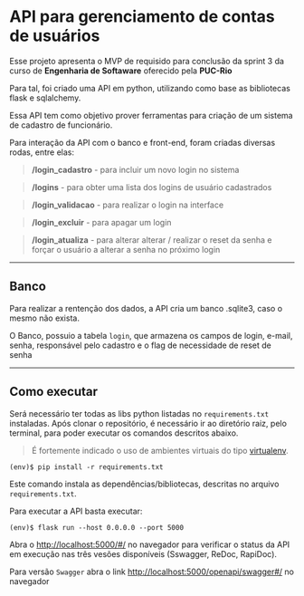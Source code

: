 # API para gerenciamento de contas de usuários

Esse projeto apresenta o MVP de requisido para conclusão da sprint 3 da curso de  **Engenharia de Softaware**  oferecido pela **PUC-Rio**

Para tal, foi criado uma API em python, utilizando como base as bibliotecas flask e sqlalchemy. 

Essa API tem como objetivo prover ferramentas para criação de um sistema de cadastro de funcionário. 

Para interação da API com o banco e front-end, foram criadas diversas rodas, entre elas:


>**/login_cadastro** - para incluir um novo login no sistema

>**/logins** - para obter uma lista dos logins de usuário cadastrados

>**/login_validacao** - para realizar o login na interface

>**/login_excluir** - para apagar um login

>**/login_atualiza** - para alterar alterar / realizar o reset da senha e forçar o usuário a alterar a senha no próximo login

---
## Banco

Para realizar a rentenção dos dados, a API cria um banco .sqlite3, caso o mesmo não exista.

O Banco, possuio a tabela `login`, que armazena os campos de login, e-mail, senha, responsável pelo cadastro e o flag de necessidade de reset de senha

---
## Como executar 


Será necessário ter todas as libs python listadas no `requirements.txt` instaladas.
Após clonar o repositório, é necessário ir ao diretório raiz, pelo terminal, para poder executar os comandos descritos abaixo.

> É fortemente indicado o uso de ambientes virtuais do tipo [virtualenv](https://virtualenv.pypa.io/en/latest/installation.html).

```
(env)$ pip install -r requirements.txt
```

Este comando instala as dependências/bibliotecas, descritas no arquivo `requirements.txt`.

Para executar a API  basta executar:

```
(env)$ flask run --host 0.0.0.0 --port 5000
```

Abra o [http://localhost:5000/#/](http://localhost:5000/#/) no navegador para verificar o status da API em execução nas três vesões disponíveis (Sswagger, ReDoc, RapiDoc).

Para versão `Swagger` abra o link [http://localhost:5000/openapi/swagger#/](http://localhost:5000/openapi/swagger#/) no navegador
